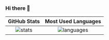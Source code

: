 ### Hi there 👋
<!--
**PepiZlatev/PepiZlatev** is a ✨ _special_ ✨ repository because its `README.md` (this file) appears on your GitHub profile.

Here are some ideas to get you started:

- 🔭 I’m currently working on ...
- 🌱 I’m currently learning ...
- 👯 I’m looking to collaborate on ...
- 🤔 I’m looking for help with ...
- 💬 Ask me about ...
- 📫 How to reach me: ...
- 😄 Pronouns: ...
- ⚡ Fun fact: ...
-->
GitHub Stats | Most Used Languages
:--------------:| :--------------:
![stats](https://github-readme-stats.vercel.app/api?username=PepiZlatev&theme=radical) | ![languages](https://github-readme-stats.vercel.app/api/top-langs/?username=SUYASHPATIL400&show_icons=true&theme=radical)
